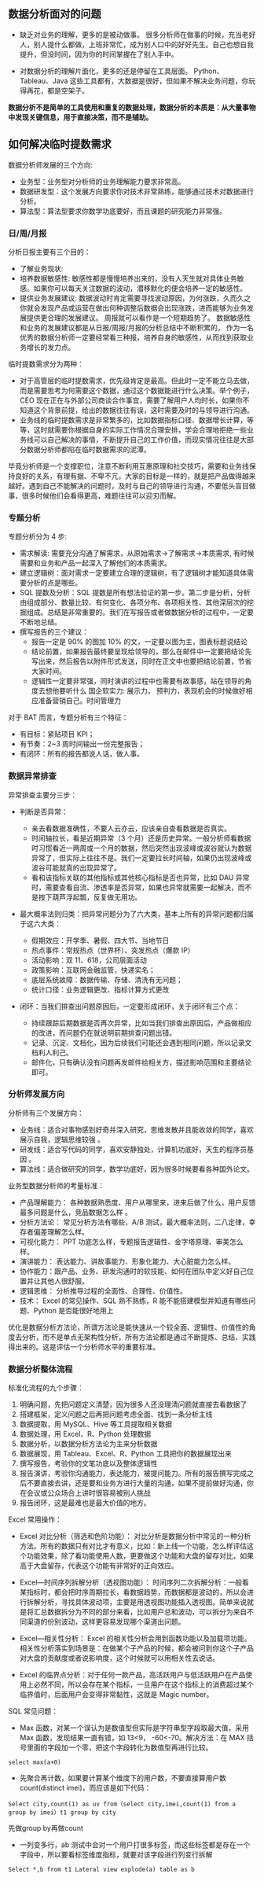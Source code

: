 ## 数据分析面对的问题
* 缺乏对业务的理解，更多的是被动做事。
很多分析师在做事的时候，充当老好人，别人提什么都做，上班非常忙，成为别人口中的好好先生。自己也想自我提升，但没时间，因为你的时间掌握在了别人手中。

* 对数据分析的理解片面化，更多的还是停留在工具层面。
Python、Tableau、Java 这些工具都有，大数据是很好，但如果不解决业务问题，你玩得再花，都是空架子。

**数据分析不是简单的工具使用和重复的数据处理，数据分析的本质是：从大量事物中发现关键信息，用于直接决策，而不是辅助。**

## 如何解决临时提数需求
数据分析师发展的三个方向:
* 业务型：业务型对分析师的业务理解能力要求非常高。
* 数据研发型：这个发展方向要求你对技术非常熟练，能够通过技术对数据进行分析。
* 算法型：算法型要求你数学功底要好，而且课题的研究能力非常强。


### 日/周/月报
分析日报主要有三个目的：
* 了解业务现状: 
* 培养数据敏感性: 敏感性都是慢慢培养出来的，没有人天生就对具体业务敏感。如果你可以每天关注数据的波动，潜移默化的便会培养一定的敏感性。
* 提供业务发展建议: 数据波动时肯定需要寻找波动原因，为何涨跌，久而久之你就会发现产品或运营在做出何种调整后数据会出现涨跌，进而能够为业务发展提供更合理的发展建议。
周报就可以看作是一个短期趋势了。
数据敏感性和业务的发展建议都是从日报/周报/月报的分析总结中不断积累的，
作为一名优秀的数据分析师一定要经常看三种报，培养自身的敏感性，从而找到获取业务增长的发力点。

临时提数需求分为两种：
* 对于高管层的临时提数需求，优先级肯定是最高。但此时一定不能立马去做，而是需要思考为何需要这个数据，通过这个数据能进行什么决策。举个例子，CEO 现在正在与外部公司商谈合作事宜，需要了解用户人均时长，如果你不知道这个背景前提，给出的数据往往有误，这时需要及时的与领导进行沟通。
* 业务线的临时提数需求是非常繁多的，比如数据指标口径、数据增长计算，等等，这时就需要你根据自身的实际工作情况合理安排，学会合理地拒绝一些业务线可以自己解决的事情，不断提升自己的工作价值，而现实情况往往是大部分数据分析师都陷在临时数据需求的泥潭。

毕竟分析师是一个支撑职位，注意不断利用互惠原理和社交技巧，需要和业务线保持良好的关系，有理有据、不卑不亢，大家的目标是一样的，就是把产品做得越来越好。遇到自己不能解决的问题时，及时与自己的领导进行沟通，不要低头盲目做事，很多时候他们会看得更高，难题往往可以迎刃而解。


### 专题分析
专题分析分为 4 步:
* 需求解读: 需要充分沟通了解需求，从原始需求->了解需求->本质需求, 有时候需要和业务和产品一起深入了解他们的本质需求。
* 建立逻辑树：面对需求一定要建立合理的逻辑树，有了逻辑树才能知道具体需要分析的点是哪些。
* SQL 提数及分析：SQL 提数是所有想法验证的第一步。第二步是分析，分析由组成部分、数量比较、有何变化、各项分布、各项相关性、其他深层次的挖掘组成。总结是非常重要的。我们在写报告或者做数据分析的过程中，一定要不断地总结。
* 撰写报告的三个建议：
    * 报告一定是 90% 的图加 10% 的文，一定要以图为主，图表标题说结论
    * 结论前置，如果报告最终要呈现给领导的，那么在邮件中一定要把结论先写出来，然后报告以附件形式发送，同时在正文中也要把结论前置，节省大家时间。
    * 逻辑性一定要非常强，同时演讲的过程中也需要有故事感，站在领导的角度去想他要听什么
国企软实力: 展示力， 预判力，表现机会的时候做好相应准备营销自己。时间管理力

对于 BAT 而言，专题分析有三个特征：
* 有目标：紧贴项目 KPI；
* 有节奏：2~3 周时间输出一份完整报告；
* 有闭环：所有的报告都说人话，做人事。

### 数据异常排查
异常排查主要分三步：
* 判断是否异常：
    * 亲去看数据准确性，不要人云亦云，应该亲自查看数据是否真实。
    * 时间轴拉长，看是近期异常（3 个月）还是历史异常。一般分析师看数据时习惯看近一两周或一个月的数据，然后突然出现波峰或波谷就认为数据异常了，但实际上往往不是。我们一定要拉长时间轴，如果仍出现波峰或波谷可能就真的出现异常了。
    * 看和该指标关联的其他指标或其他核心指标是否也异常，比如 DAU 异常时，需要查看自流、渗透率是否异常，如果也异常就需要一起解决，而不是按下葫芦浮起瓢，反复做无用功。

* 最大概率法则归类：把异常问题分为了六大类，基本上所有的异常问题都归属于这六大类： 
    * 假期效应：开学季、暑假、四大节、当地节日
    * 热点事件：常规热点（世界杯）、突发热点（爆款 IP）
    * 活动影响：双 11、618，公司层面活动
    * 政策影响：互联网金融监管，快递实名；
    * 底层系统故障：数据传输、存储、清洗有无问题；
    * 统计口径：业务逻辑更改、指标计算方式更改
* 闭环：当我们排查出问题原因后，一定要形成闭环，关于闭环有三个点：
    * 持续跟踪后期数据是否再次异常，比如当我们排查出原因后，产品做相应的改进，而问题仍在就说明前期排查问题出错。
    * 记录、沉淀、文档化，因为后续我们可能还会遇到相同问题，所以记录文档利人利己。
    * 邮件化，只有确认没有问题再发邮件给相关方，描述影响范围和主要结论即可。


### 分析师发展方向
分析师有三个发展方向：
* 业务线：适合对事物感到好奇并深入研究，思维发散并且能收敛的同学，喜欢展示自我，逻辑思维较强 。
* 研发线：适合写代码的同学，喜欢安静独处，计算机功底好，天生的程序员基因 。
* 算法线：适合做研究的同学，数学功底好，因为很多时候要看各种国外论文。

业务型数据分析师的考量标准：
* 产品理解能力： 各种数据熟悉度、用户从哪里来，进来后做了什么，用户反馈最多问题是什么，竞品数据怎么样 。
* 分析方法论： 常见分析方法有哪些，A/B 测试，最大概率法则，二八定律，幸存者偏差理解怎么样。
* 可视化能力： PPT 功底怎么样，专题报告逻辑性、金字塔原理、审美怎么样。
* 演讲能力： 表达能力、讲故事能力、形象化能力、大心脏能力怎么样。
* 协作能力：跟产品、业务、研发沟通时的软技能、如何在团队中定义好自己位置并让其他人很舒服。
* 逻辑思维： 分析推导过程的全面性、合理性、价值性。
* 技术： Excel 的常见操作、SQL 熟不熟练，R 能不能搭建模型并知道有哪些问题、Python 是否能很好地用上

优化是数据分析方法论，所谓方法论是能快速从一个较全面、逻辑性、价值性的角度去分析，而不是单点无架构性分析，所有方法论都是通过不断提炼、总结、实践得出来的。这是评估一个分析师水平的重要标准。

### 数据分析整体流程
标准化流程的九个步骤：
1. 明确问题，先把问题定义清楚，因为很多人还没理清问题就直接去看数据了
2. 搭建框架，定义问题之后再把问题考虑全面、找到一条分析主线
3. 数据提取，用 MySQL、Hive 等工具提取相关数据
4. 数据处理，用 Excel、R、Python 处理数据
5. 数据分析，以数据分析方法论为主来分析数据
6. 数据展现，用 Tableau、Excel、R、Python 工具把你的数据展现出来 
7. 撰写报告，考验你的文笔功底以及整体逻辑性
8. 报告演讲，考验你沟通能力，表达能力，被提问能力。所有的报告撰写完成之后不要直接去讲，还是要和业务方进行大量的沟通，如果不提前做好沟通，你在会议或公众场合上讲时很容易被别人挑战
9. 报告闭环，这是最难也是最大价值的地方。

Excel 常用操作：
* Excel 对比分析（筛选和色阶功能）： 对比分析是数据分析中常见的一种分析方法。所有的数据只有对比才有意义，比如：新上线一个功能，怎么样评估这个功能效果，除了看功能使用人数，更要做这个功能和大盘的留存对比，如果高于大盘留存，代表这个功能有非常好的正向效应。

* Excel—时间序列拆解分析（透视图功能）：
时间序列二次拆解分析：一般看某指标时，都会把时序周期拉长，看数据趋势，而数据都是波动的，所以会进行拆解分析，寻找具体波动项，主要是用透视图功能插入透视图。简单来说就是将汇总数据拆分为不同的部分来看，比如用户总和波动，可以拆分为来自不同渠道的份别波动，这样更容易发现哪个渠道出问题。

* Excel—相关性分析： Excel 的相关性分析会用到函数功能以及加载项功能。相关性分析落实到场景是：在做某个子产品的时候，都会被问到你这个子产品对大盘的贡献度或者说影响度，这个时候就可以用相关性去说话。

* Excel 的临界点分析：对于任何一款产品，高活跃用户与低活跃用户在产品使用上必然不同，所以会存在某个指标，一旦用户在这个指标上的消费超过某个临界值时，后面用户会变得非常黏性，这就是 Magic number。

SQL 常见问题：
* Max 函数，对某一个误认为是数值型但实际是字符串型字段取最大值，采用 Max 函数，发现结果一直有错，如 13<9， -60<-70。解决方法：在 MAX 括号里面的字段加一个零，把这个字段转化为数值型再进行比较。
```
select max(a+0)
```
* 先聚合再计数，如果要计算某个维度下的用户数，不要直接算用户数 count(distinct imei)，而应该是如下代码：
```
Select city,count(1) as uv from（select city,imei,count(1) from a group by imei）t1 group by city
```
先做group by再做count
* 一列变多行，ab 测试中会对一个用户打很多标签，而这些标签都是存在一个字段中，所以要看标签维度指标，就要对该字段进行列变行拆解
```
Select *,b from t1 Lateral view explode(a) table as b
```